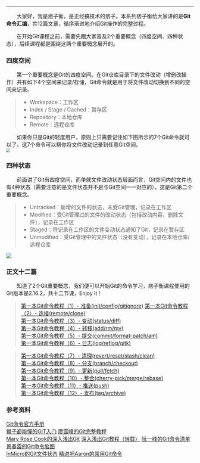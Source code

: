 ----
　　大家好，我是痞子衡，是正经搞技术的痞子。本系列痞子衡给大家讲的是**Git命令汇编**，共12篇文章，循序渐进地介绍Git操作的完整过程。  

　　在开始Git课程之前，需要先跟大家普及2个重要概念（四度空间、四种状态），后续课程都是围绕这两个重要概念展开的。  

### 四度空间
　　第一个重要概念是Git的四度空间。在Git仓库目录下的文件改动（增删改操作）共有如下4个空间来记录/存储，Git命令就是用于将文件改动切换到不同的空间来记录。  

> * Workspace：工作区
> * Index / Stage / Cached：暂存区
> * Repository：本地仓库
> * Remote：远程仓库

　　如果你只是Git的轻度用户，原则上只需要记住如下图所示的7个Git命令就可以了。这7个命令可以帮你将文件改动记录到任意Git空间。  
<img src="http://odox9r8vg.bkt.clouddn.com/image/cnblogs/gittest%20-%20four%20spaces.PNG" style="zoom:65%" />  

### 四种状态
　　前面讲了Git有四度空间，而单就文件改动状态层面而言，Git空间内的文件也有4种状态（需要注意的是文件状态并不是与Git空间一一对应的），这是Git第二个重要概念。  

> * Untracked：新增的文件的状态，未受Git管理，记录在工作区
> * Modified：受Git管理过的文件的改动状态（包括改动内容、删除文件），记录在工作区
> * Staged：将记录在工作区的文件变动状态通知了Git，记录在暂存区
> * Unmodified：受Git管理中的文件状态（没有变动），记录在本地仓库/远程仓库

<img src="http://odox9r8vg.bkt.clouddn.com/image/cnblogs/gittest%20-%20file%20status.PNG" style="zoom:85%" />  

### 正文十二篇
　　知道了2个Git重要概念，我们便可以开始Git的命令学习，痞子衡课程使用的Git版本是2.16.2，共十二节课，Enjoy it！  

> [第一本Git命令教程（1）- 准备(init/config/gitignore)](http://www.cnblogs.com/henjay724/p/8525512.html)
> [第一本Git命令教程（2）- 连接(remote/clone)](http://www.cnblogs.com/henjay724/p/8525957.html)  
> [第一本Git命令教程（3）- 变动(status/diff)](http://www.cnblogs.com/henjay724/p/8537277.html)  
> [第一本Git命令教程（4）- 转移(add/rm/mv)](http://www.cnblogs.com/henjay724/p/8541981.html)  
> [第一本Git命令教程（5）- 提交(commit/format-patch/am)](http://www.cnblogs.com/henjay724/p/8543292.html)  
> [第一本Git命令教程（6）- 日志(log/reflog/gitk)](http://www.cnblogs.com/henjay724/p/8593034.html)  

> [第一本Git命令教程（7）- 清理(revert/reset/stash/clean)](http://www.cnblogs.com/henjay724/p/8525497.html)  
> [第一本Git命令教程（8）- 分支(branch/checkout)](http://www.cnblogs.com/henjay724/p/8525497.html)  
> [第一本Git命令教程（9）- 更新(pull/fetch)](http://www.cnblogs.com/henjay724/p/8525497.html)  
> [第一本Git命令教程（10）- 整合(cherry-pick/merge/rebase)](http://www.cnblogs.com/henjay724/p/8525497.html)  
> [第一本Git命令教程（11）- 推送(push)](http://www.cnblogs.com/henjay724/p/8525497.html)  
> [第一本Git命令教程（12）- 发布(tag/archive)](http://www.cnblogs.com/henjay724/p/8525497.html)  

### 参考资料
[Git命令官方手册](https://git-scm.com/docs)  
[猴子都能懂的GIT入门](https://backlog.com/git-tutorial/cn/)
[廖雪峰的Git完整教程](https://www.liaoxuefeng.com/wiki/0013739516305929606dd18361248578c67b8067c8c017b000)  
[Mary Rose Cook的深入浅出Git](https://blog.coding.net/blog/git-from-the-inside-out)
[深入浅出Git教程（转载）](https://www.cnblogs.com/syp172654682/p/7689328.html)
[阮一峰的Git命令清单](http://www.ruanyifeng.com/blog/2015/12/git-cheat-sheet.html)  
[景春雷的Git命令脑图](http://www.cnblogs.com/1-2-3/archive/2010/07/18/git-commands.html)  
[InMicro的Git文件状态](https://www.cnblogs.com/ptqueen/p/6723147.html)
[精进吧Aaron的常用Git命令](https://segmentfault.com/a/1190000011673663)
